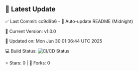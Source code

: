 ## 🚀 Latest Update

✅ Last Commit: cc9d9b6 - 🤖 Auto-update README (Midnight)

🌟 Current Version: v1.0.0

📅 Updated on: Mon Jun 30 01:06:44 UTC 2025

💻 Build Status: ![CI/CD Status](https://github.com/SaiAryan1784/wedding_frontend/actions/workflows/update-readme.yml/badge.svg)

⭐️ Stars: 0 | 🍴 Forks: 0
